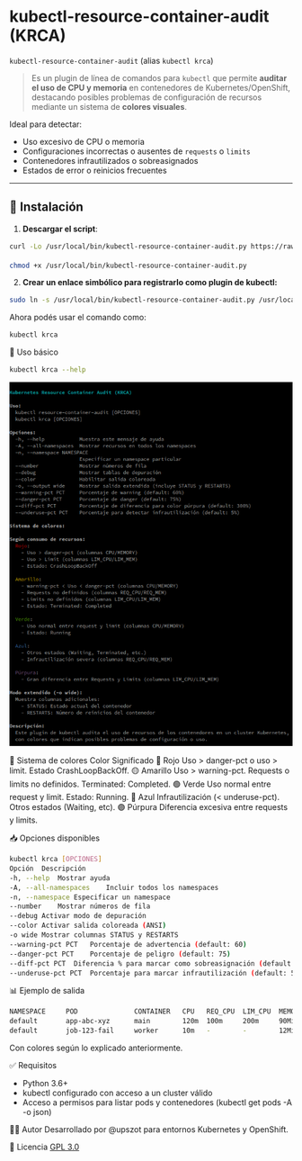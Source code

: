 # kubectl-resource-container-audit (KRCA)

`kubectl-resource-container-audit` (alias `kubectl krca`) 
> Es un plugin de línea de comandos para `kubectl` que permite **auditar el uso de CPU y memoria** en contenedores de Kubernetes/OpenShift, </br>
> destacando posibles problemas de configuración de recursos mediante un sistema de **colores visuales**.

Ideal para detectar:

- Uso excesivo de CPU o memoria
- Configuraciones incorrectas o ausentes de `requests` o `limits`
- Contenedores infrautilizados o sobreasignados
- Estados de error o reinicios frecuentes

---

## 🔧 Instalación

1. **Descargar el script**:

```sh
curl -Lo /usr/local/bin/kubectl-resource-container-audit.py https://raw.githubusercontent.com/upszot/kubectl-resource-container-audit/refs/heads/master/kubectl-resource-container-audit.py

chmod +x /usr/local/bin/kubectl-resource-container-audit.py
```

2. **Crear un enlace simbólico para registrarlo como plugin de kubectl:**
```sh
sudo ln -s /usr/local/bin/kubectl-resource-container-audit.py /usr/local/bin/kubectl-krca
```
Ahora podés usar el comando como:
```sh
kubectl krca
```

🚀 Uso básico

```sh
kubectl krca --help
```
![KRCA en acción](.img/krca-help.png)

🎨 Sistema de colores
Color	Significado
🔴 Rojo	Uso > danger-pct o uso > limit. Estado CrashLoopBackOff.
🟡 Amarillo	Uso > warning-pct. Requests o limits no definidos. Terminated: Completed.
🟢 Verde	Uso normal entre request y limit. Estado: Running.
🔵 Azul	Infrautilización (< underuse-pct). Otros estados (Waiting, etc).
🟣 Púrpura	Diferencia excesiva entre requests y limits.

📥 Opciones disponibles
```sh
kubectl krca [OPCIONES]
Opción	Descripción
-h, --help	Mostrar ayuda
-A, --all-namespaces	Incluir todos los namespaces
-n, --namespace	Especificar un namespace
--number	Mostrar números de fila
--debug	Activar modo de depuración
--color	Activar salida coloreada (ANSI)
-o wide	Mostrar columnas STATUS y RESTARTS
--warning-pct PCT	Porcentaje de advertencia (default: 60)
--danger-pct PCT	Porcentaje de peligro (default: 75)
--diff-pct PCT	Diferencia % para marcar como sobreasignación (default: 300)
--underuse-pct PCT	Porcentaje para marcar infrautilización (default: 5)
```

📊 Ejemplo de salida
```sh
NAMESPACE     POD              CONTAINER   CPU   REQ_CPU  LIM_CPU  MEMORY  REQ_MEM  LIM_MEM  STATUS        RESTARTS
default       app-abc-xyz      main        120m  100m     200m     90Mi    128Mi    512Mi    Running       0
default       job-123-fail     worker      10m   -        -        12Mi    -        -        CrashLoop...  4
```
Con colores según lo explicado anteriormente.

✅ Requisitos
 - Python 3.6+
 - kubectl configurado con acceso a un cluster válido
 - Acceso a permisos para listar pods y contenedores (kubectl get pods -A -o json)


🧑‍💻 Autor
Desarrollado por @upszot para entornos Kubernetes y OpenShift.

📄 Licencia
[GPL 3.0](./LICENSE)
